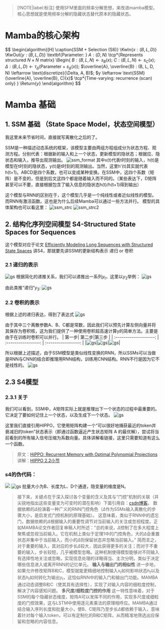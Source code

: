> [!NOTE|label:标注]
> 使用SFM里面的频率分解思想，来改进mamba模型。核心思想就是使用频率分解的隐藏状态替代原本的隐藏状态。

# Mamba的核心架构
$$
\begin{algorithm}[H]
\caption{SSM + Selection (S6)}
\KwIn{$x : (B, L, D)$}
\KwOut{$y : (B, L, D)$}
\textbf{Parameter: } $A : (D, N)$ \tcp*{Represents structured $N \times N$ matrix}
\Begin{
    $B : (B, L, N) \leftarrow s_B(x)$\;
    $C : (B, L, N) \leftarrow s_C(x)$\;
    $\Delta : (B, L, D) \leftarrow \tau_{\Delta}(\text{Parameter} + s_{\Delta}(x))$\;
    $\overline{A}, \overline{B} : (B, L, D, N) \leftarrow \text{discretize}(\Delta, A, B)$\;
    $y \leftarrow \text{SSM}(\overline{A}, \overline{B}, C)(x)$ \tcp*{Time-varying: recurrence (scan) only}
}
\Return{$y$}
\end{algorithm}
$$



# Mamba 基础
## 1. SSM 基础 （State Space Model，状态空间模型）
我这里未来节省时间，直接就写离散化之后的了。

SSM是一种描述动态系统的框架，该模型主要由两组方程组成分为状态方程、观测方程。分别代表：根据新的输入和上一个状态，更新模型的隐状态；根据应、隐状态和输入，推导出观测输出。 
![ssm_format](image/ssm_format.png)
其中x(t)代表t时刻的输入，h(t)是模型在t时刻的隐状态，y(t)是t时刻的观测输出。当然，这里h'(t)其实就代表h(t+1)。ABCD是四个系数，也可以变成某种变换。在SSM中，这四个系数（矩阵）是不变的，但是到后文这四个都是随着输入而不同的。（某些表达下，D矩阵甚至可以不要，直接根据包含了输入信息的隐状态h(t)/h(t+1)得到输出）

这个模型与RNN的区别在于，这个模型几乎是一个纯线性或者近似线性的模型。而RNN有激活函数。这也是为什么后续Mamba可以通过一些方法并行。
模型的具体架构也可以看这里：
![ssm_strc](image/ssm_structure.png)
![ssm_strc2](image/ssm_structure_detail.png)
## 2. 结构化序列空间模型 S4-Structured State Spaces for Sequences
这个模型对应于论文 [Efficiently Modeling Long Sequences with Structured State Spaces](https://arxiv.org/abs/2111.00396)
讲S4，那就要先讲SSM的更新结构表示 递归 or 卷积
### 2.1 递归的表示
![gs](image/ssm_noD.png)
根据简化的递推关系，我们可以递推出一系列$y_t$，这里以$y_2$举例：
![gs](image/ssm_current.png)

由此类推“递归”$y_3$:
![gs](image/y3.png)

### 2.2 卷积的表示
根据上述的递归表达，得到了表达式
![gs](image/conv.png)

由于其中三个离散参数A、B、C都是常数，因此我们可以预先计算左侧向量并将其保存为卷积核，这为我们提供了一种使用卷积超高速计算y的简单方法。主要是由于在训练时卷积可以并行。
| 第一步| 第二步|第三步 |
| :--------------------: | :-----------------: | :-----------------: |
|![gs](image/co1.png)|![gs](image/co2.png)|![gs](image/co3.png)|

所以根据上述描述，由于SSM模型是类似线性变换的RNN，所以SSMs可以当做是RNN与CNN的结合即推理用RNN结构，训练用CNN结构。RNN不行是因为它不是线性的。
![gs](image/cnn_rnn.png)

## 2.3 S4模型
### 2.3.1 关于
我们可以看到，SSM中，A矩阵实际上就是推理出下一个状态的过程中最重要的。它决定了要如何记住上一个状态，以及生成下一个状态。
![gs](image/A_pre.png)

这里我们直接引用HIPPO，它使用矩阵构建一个“可以很好地捕获最近的token并衰减旧的token”状态表示（即通过函数逼近产生状态矩阵 A 的最优解），尝试将当前看到的所有输入信号压缩为系数向量。具体讲解看链接，这里只需要知道有这么一个函数。
> 原文：[HiPPO: Recurrent Memory with Optimal Polynomial Projections](https://proceedings.neurips.cc/paper/2020/hash/102f0bb6efb3a6128a3c750dd16729be-Abstract.html)
> 讲解：[HIPPO 2.2小节](https://blog.csdn.net/v_JULY_v/article/details/134923301?ops_request_misc=%257B%2522request%255Fid%2522%253A%2522171560160716800197016431%2522%252C%2522scm%2522%253A%252220140713.130102334.pc%255Fall.%2522%257D&request_id=171560160716800197016431&biz_id=0&utm_medium=distribute.pc_search_result.none-task-blog-2~all~first_rank_ecpm_v1~rank_v31_ecpm-3-134923301-null-null.142^v100^pc_search_result_base2&utm_term=SSM%E6%A8%A1%E5%9E%8Bmamba&spm=1018.2226.3001.4187)


### s4的伪代码：
![](image/abc.png)
![gs](image/S4.png)
批量大小为B、长度为L、D个通道，隐变量的维度是N。

> 接下来，关键点在于深入探讨各个变量的含义及其与“门控”机制的关联（并尖锐地指出这些变量变为可变时的潜在影响）下面引用自：[csdn博客](https://blog.csdn.net/v_JULY_v/article/details/134923301?ops_request_misc=%257B%2522request%255Fid%2522%253A%2522171560160716800197016431%2522%252C%2522scm%2522%253A%252220140713.130102334.pc%255Fall.%2522%257D&request_id=171560160716800197016431&biz_id=0&utm_medium=distribute.pc_search_result.none-task-blog-2~all~first_rank_ecpm_v1~rank_v31_ecpm-3-134923301-null-null.142^v100^pc_search_result_base2&utm_term=SSM%E6%A8%A1%E5%9E%8Bmamba&spm=1018.2226.3001.4187)。
> 数据依赖的$\Delta$扮演着一种广义的RNN门控角色（$\Delta$作为SSMs输入离散化的步骤大小，是启发式门控机制的原理基础）。
> 这意味着，类似于RNN中的遗忘门，数据依赖的$\Delta$根据输入的重要性调节对当前输入的关注或忽视程度。正如MAMBA论文作者回复审稿人时所述：“总的来说，$\Delta$控制了在多大程度上聚焦或忽视当前输入。它在机制上类似于定理1中的门控角色，大的$\Delta$会重置状态并集中于当前输入，而小的$\Delta$则保留状态并忽略当前输入。”
> 简而言之，对于重要的输入，其对应的步长$\Delta$较大，因此获得更多的关注；而对于不重要的输入，步长较短，几乎被模型忽略。这种机制使得模型能够对不同输入有选择性地关注或忽略，实现信息处理的详略得当、主次分明，类似于决定哪些信息进入或离开RNN的记忆单元。
> **输入与输出门的相似性**
> 进一步地，如果允许修改矩阵B和C，模型就能更精细地控制输入$x_t$如何影响状态$h_t$以及状态$h_t$如何转化为输出$y_t$，这恰似RNN中的输入门和输出门功能。MAMBA通过动态调整B和C（使其具有选择性），实现了对输入内容的细粒度控制，解决了内容感知问题。
> **多尺度/细粒度门控的作用**
这一特性意味着，对于SSM的每个隐藏状态维度，矩阵A可以发挥不同的作用，实现多尺度或细粒度的门控效果，这与LSTM中使用逐元素乘法的原理相呼应。MAMBA通过结合输入序列长度和批量大小，使B、C矩阵乃至步长$\Delta$都依赖于输入，意味着针对每个输入token，可以有定制化的B和C矩阵，从而精准地筛选出应保留和忽略的内容信息。
